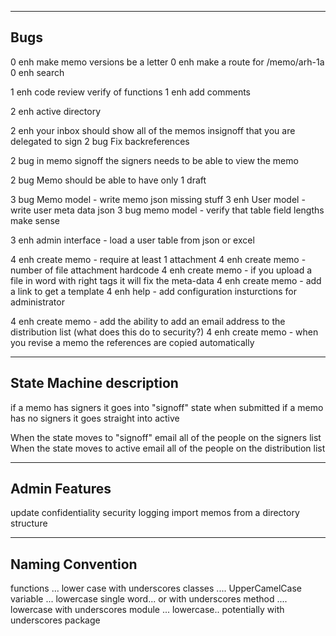 
----------------------
Bugs
----------------------


0   enh     make memo versions be a letter
0   enh     make a route for /memo/arh-1a
0   enh     search

1   enh     code review verify of functions
1   enh     add comments

2   enh     active directory

2   enh     your inbox should show all of the memos insignoff that you are delegated to sign
2   bug     Fix backreferences

2   bug     in memo signoff the signers needs to be able to view the memo

2   bug     Memo should be able to have only 1 draft

3   bug     Memo model - write memo json missing stuff
3   enh     User model - write user meta data json
3   bug     memo model - verify that table field lengths make sense

3   enh     admin interface - load a user table from json or excel

4   enh     create memo - require at least 1 attachment
4   enh     create memo - number of file attachment hardcode
4   enh     create memo - if you upload a file in word with right tags it will fix the meta-data
4   enh     create memo - add a link to get a template
4   enh     help - add configuration insturctions for administrator

4   enh     create memo - add the ability to add an email address to the distribution list (what does this do to security?)
4   enh     create memo - when you revise a memo the references are copied automatically



------------------------------
State Machine description
------------------------------

if a memo has signers it goes into "signoff" state when submitted
if a memo has no signers it goes straight into active

When the state moves to "signoff" email all of the people on the signers list
When the state moves to active email all of the people on the distribution list

------------------------------
Admin Features
------------------------------

update confidentiality
security logging
import memos from a directory structure

------------------------------
Naming Convention
------------------------------

functions  ... lower case with underscores
classes .... UpperCamelCase
variable ... lowercase single word... or with underscores
method .... lowercase with underscores
module ... lowercase.. potentially with underscores
package


